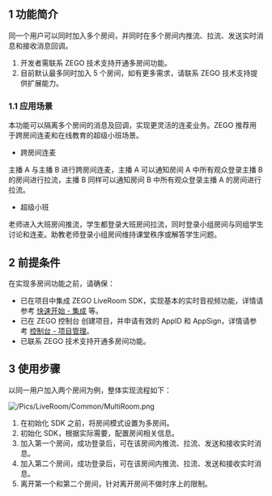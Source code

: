 ## 1 功能简介

同一个用户可以同时加入多个房间，并同时在多个房间内推流、拉流、发送实时消息和接收消息回调。


<div class="mk-hint">


1. 开发者需联系 ZEGO 技术支持开通多房间功能。
2. 目前默认最多同时加入 5 个房间，如有更多需求，请联系 ZEGO 技术支持提供扩展能力。
</div>


### 1.1 应用场景

本功能可以隔离多个房间的消息及回调，实现更灵活的连麦业务。ZEGO 推荐用于跨房间连麦和在线教育的超级小班场景。

- 跨房间连麦

主播 A 与主播 B 进行跨房间连麦，主播 A 可以通知房间 A 中所有观众登录主播 B 的房间进行拉流，主播 B 同样可以通知房间 B 中所有观众登录主播 A 的房间进行拉流。


- 超级小班

老师进入大班房间推流，学生都登录大班房间拉流，同时登录小组房间与同组学生讨论和连麦。助教老师登录小组房间维持课堂秩序或解答学生问题。


## 2 前提条件

在实现多房间功能之前，请确保：

- 已在项目中集成 ZEGO LiveRoom SDK，实现基本的实时音视频功能，详情请参考 [快速开始 - 集成](!Integration/SDK_Integration) 等。
- 已在 ZEGO 控制台 创建项目，并申请有效的 AppID 和 AppSign，详情请参考 [控制台 - 项目管理](#1265)。
- 已联系 ZEGO 技术支持开通多房间功能。


## 3 使用步骤

以同一用户加入两个房间为例，整体实现流程如下：

![/Pics/LiveRoom/Common/MultiRoom.png](https://storage.zego.im/sdk-doc/Pics/LiveRoom/Common/MultiRoom.png)

1. 在初始化 SDK 之前，将房间模式设置为多房间。
2. 初始化 SDK，根据实际需要，配置房间相关信息。
3. 加入第一个房间，成功登录后，可在该房间内推流、拉流、发送和接收实时消息。
4. 加入第二个房间，成功登录后，可在该房间内推流、拉流、发送和接收实时消息。
5. 离开第一个和第二个房间，针对离开房间不做时序上的限制。
